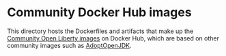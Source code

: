 # Community Docker Hub images

This directory hosts the Dockerfiles and artifacts that make up the [Community Open Liberty images](https://hub.docker.com/r/openliberty/open-liberty) on Docker Hub, which are based on other community images such as [AdoptOpenJDK](https://hub.docker.com/r/adoptopenjdk/openjdk8-openj9).